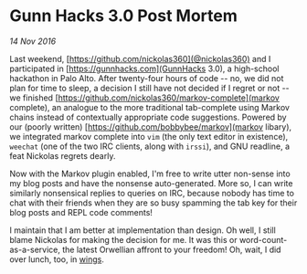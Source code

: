 Gunn Hacks 3.0 Post Mortem
====================
_14 Nov 2016_

Last weekend, [https://github.com/nickolas360](@nickolas360) and I participated in [https://gunnhacks.com](GunnHacks 3.0), a high-school hackathon in Palo Alto. After twenty-four hours of code -- no, we did not plan for time to sleep, a decision I still have not decided if I regret or not -- we finished [https://github.com/nickolas360/markov-complete](markov complete), an analogue to the more traditional tab-complete using Markov chains  instead of contextually appropriate code suggestions. Powered by our (poorly written) [https://github.com/bobbybee/markov](markov libary), we integrated markov complete into `vim` (the only text editor in existence), `weechat` (one of the two IRC clients, along with `irssi`), and GNU readline, a feat Nickolas regrets dearly. 

Now with the Markov plugin enabled, I'm free to write utter non-sense into my blog posts and have the nonsense auto-generated. More so, I can write similarly nonsensical replies to queries on IRC, because nobody has time to chat with their friends when they are so busy spamming the tab key for their blog posts and REPL code comments!

I maintain that I am better at implementation than design. Oh well, I still blame Nickolas for making the decision for me. It was this or word-count-as-a-service, the latest Orwellian affront to your freedom! Oh, wait, I did over lunch, too, in [wings](https://github.com/bobbybee/wings).
